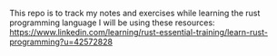 This repo is to track my notes and exercises while learning the rust programming language
I will be using these resources: https://www.linkedin.com/learning/rust-essential-training/learn-rust-programming?u=42572828
